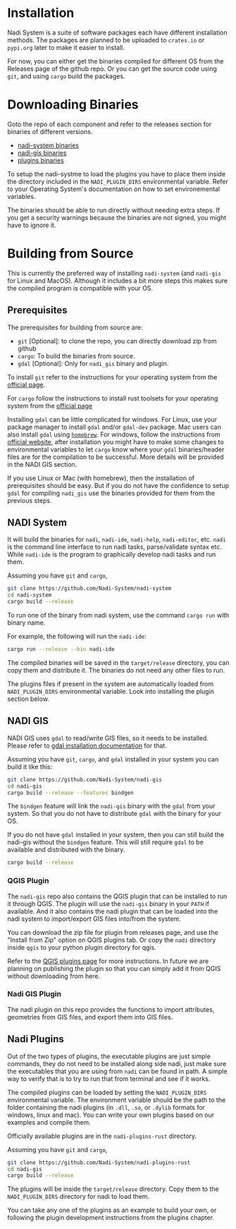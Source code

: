 # Installation

Nadi System is a suite of software packages each have different installation methods. The packages are planned to be uploaded to `crates.io` or `pypi.org` later to make it easier to install. 

For now, you can either get the binaries compiled for different OS from the Releases page of the github repo. Or you can get the source code using `git`, and using `cargo` build the packages.

# Downloading Binaries
Goto the repo of each component and refer to the releases section for binaries of different versions.

- [nadi-system binaries](https://github.com/Nadi-System/nadi-system/releases)
- [nadi-gis binaries](https://github.com/Nadi-System/nadi-gis/releases)
- [plugins binaries](https://github.com/Nadi-System/nadi-plugins-rust/releases)

To setup the nadi-systme to load the plugins you have to place them inside the directory included in the `NADI_PLUGIN_DIRS` environmental variable. Refer to your Operating System's documentation on how to set environemental variables.

The binaries should be able to run directly without needing extra steps. If you get a security warnings because the binaries are not signed, you might have to ignore it.

# Building from Source
This is currently the preferred way of installing `nadi-system` (and `nadi-gis` for Linux and MacOS). Although it includes a bit more steps this makes sure the compiled program is compatible with your OS.

## Prerequisites
The prerequisites for building from source are:
- `git` [Optional]: to clone the repo, you can directly download zip from github
- `cargo`: To build the binaries from source.
- `gdal` [Optional]: Only for `nadi_gis` binary and plugin.

To install `git` refer to the instructions for your operating system from the [official page](https://git-scm.com/downloads).

For `cargo` follow the instructions to install rust toolsets for your operating system from the [official page](https://www.rust-lang.org/tools/install)

Installing `gdal` can be little complicated for windows. For Linux, use your package manager to install `gdal` and/or `gdal-dev` package. Mac users can also install `gdal` using [`homebrew`](https://brew.sh/). For windows, follow the instructions from [official website](https://gdal.org/en/stable/download.html#windows), after installation you might have to make some changes to environmental variables to let `cargo` know where your `gdal` binaries/header files are for the compilation to be successful. More details will be provided in the NADI GIS section.

If you use Linux or Mac (with homebrew), then the installation of prerequisites should be easy. But if you do not have the confidence to setup `gdal` for compiling `nadi_gis` use the binaries provided for them from the previous steps.

## NADI System
It will build the binaries for `nadi`, `nadi-ide`, `nadi-help`, `nadi-editor`, etc. `nadi` is the command line interface to run nadi tasks, parse/validate syntax etc. While `nadi-ide` is the program to graphically develop nadi tasks and run them.

Assuming you have `git` and `cargo`,
```bash
git clone https://github.com/Nadi-System/nadi-system
cd nadi-system
cargo build --release
```

To run one of the binary from nadi system, use the command `cargo run` with binary name.

For example, the following will run the `nadi-ide`:
```bash
cargo run --release --bin nadi-ide
```

The compiled binaries will be saved in the `target/release` directory, you can copy them and distribute it. The binaries do not need any other files to run.

The plugins files if present in the system are automatically loaded from `NADI_PLUGIN_DIRS` environmental variable. Look into installing the plugin section below.



## NADI GIS
NADI GIS uses `gdal` to read/write GIS files, so it needs to be installed. Please refer to [gdal installation documentation](https://gdal.org/en/stable/download.html) for that.

Assuming you have `git`, `cargo`, and `gdal` installed in your system you can build it like this:
```bash
git clone https://github.com/Nadi-System/nadi-gis
cd nadi-gis
cargo build --release --features bindgen
```
The `bindgen` feature will link the `nadi-gis` binary with the `gdal` from your system. So that you do not have to distribute `gdal` with the binary for your OS.

If you do not have `gdal` installed in your system, then you can still build the nadi-gis without the `bindgen` feature. This will still require `gdal` to be available and distributed with the binary.
```bash
cargo build --release
```

### QGIS Plugin
The `nadi-gis` repo also contains the QGIS plugin that can be installed to run it through QGIS. The plugin will use the `nadi-gis` binary in your `PATH` if available. And it also contains the nadi plugin that can be loaded into the nadi system to import/export GIS files into/from the system.

You can download the zip file for plugin from releases page, and use the "Install from Zip" option on QGIS plugins tab. Or copy the `nadi` directory inside `qgis` to your python plugin directory for qgis.

Refer to the [QGIS plugins page](https://docs.qgis.org/3.40/en/docs/training_manual/qgis_plugins/fetching_plugins.html) for more instructions. In future we are planning on publishing the plugin so that you can simply add it from QGIS without downloading from here.

### Nadi GIS Plugin
The nadi plugin on this repo provides the functions to import attributes, geometries from GIS files, and export them into GIS files.

## Nadi Plugins
Out of the two types of plugins, the executable plugins are just simple commands, they do not need to be installed along side nadi, just make sure the executables that you are using from `nadi` can be found in path. A simple way to verify that is to try to run that from terminal and see if it works.

The compiled plugins can be loaded by setting the `NADI_PLUGIN_DIRS` environmental variable. The environment variable should be the path to the folder containing the nadi plugins (in `.dll`, `.so`, or `.dylib` formats for windows, linux and mac). You can write your own plugins based on our examples and compile them.

Officially available plugins are in the `nadi-plugins-rust` directory.

Assuming you have `git` and `cargo`,
```bash
git clone https://github.com/Nadi-System/nadi-plugins-rust
cd nadi-gis
cargo build --release
```

The plugins will be inside the `target/release` directory. Copy them to the `NADI_PLUGIN_DIRS` directory for nadi to load them.

You can take any one of the plugins as an example to build your own, or following the plugin development instructions from the plugins chapter.
